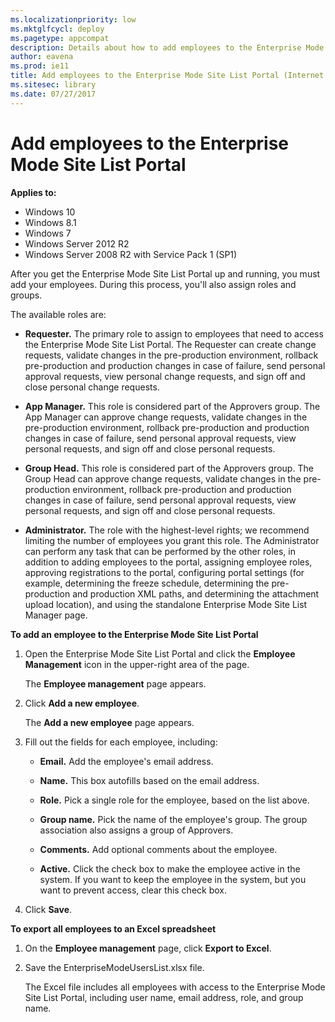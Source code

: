 ```yaml
---
ms.localizationpriority: low
ms.mktglfcycl: deploy
ms.pagetype: appcompat
description: Details about how to add employees to the Enterprise Mode Site List Portal.
author: eavena
ms.prod: ie11
title: Add employees to the Enterprise Mode Site List Portal (Internet Explorer 11 for IT Pros)
ms.sitesec: library
ms.date: 07/27/2017
---
```


# Add employees to the Enterprise Mode Site List Portal

**Applies to:**

-   Windows 10
-   Windows 8.1
-   Windows 7
-   Windows Server 2012 R2
-   Windows Server 2008 R2 with Service Pack 1 (SP1)

After you get the Enterprise Mode Site List Portal up and running, you must add your employees. During this process, you'll also assign roles and groups.

The available roles are:

- **Requester.** The primary role to assign to employees that need to access the Enterprise Mode Site List Portal. The Requester can create change requests, validate changes in the pre-production environment, rollback pre-production and production changes in case of failure, send personal approval requests, view personal change requests, and sign off and close personal change requests.

- **App Manager.** This role is considered part of the Approvers group. The App Manager can approve change requests, validate changes in the pre-production environment, rollback pre-production and production changes in case of failure, send personal approval requests, view personal requests, and sign off and close personal requests.

- **Group Head.** This role is considered part of the Approvers group. The Group Head can approve change requests, validate changes in the pre-production environment, rollback pre-production and production changes in case of failure, send personal approval requests, view personal requests, and sign off and close personal requests.

- **Administrator.** The role with the highest-level rights; we recommend limiting the number of employees you grant this role. The Administrator can perform any task that can be performed by the other roles, in addition to adding employees to the portal, assigning employee roles, approving registrations to the portal, configuring portal settings (for example, determining the freeze schedule, determining the pre-production and production XML paths, and determining the attachment upload location), and using the standalone Enterprise Mode Site List Manager page.

**To add an employee to the Enterprise Mode Site List Portal**
1. Open the Enterprise Mode Site List Portal and click the **Employee Management** icon in the upper-right area of the page.

   The **Employee management** page appears.

2.  Click **Add a new employee**.

    The **Add a new employee** page appears.

3. Fill out the fields for each employee, including:

   - **Email.** Add the employee's email address.
   
   - **Name.** This box autofills based on the email address.
   
   - **Role.** Pick a single role for the employee, based on the list above.
   
   - **Group name.** Pick the name of the employee's group. The group association also assigns a group of Approvers.
   
   - **Comments.** Add optional comments about the employee.
   
   - **Active.** Click the check box to make the employee active in the system. If you want to keep the employee in the system, but you want to prevent access, clear this check box.

4. Click **Save**.

**To export all employees to an Excel spreadsheet**
1. On the **Employee management** page, click **Export to Excel**.

2. Save the EnterpriseModeUsersList.xlsx file.

   The Excel file includes all employees with access to the Enterprise Mode Site List Portal, including user name, email address, role, and group name.

